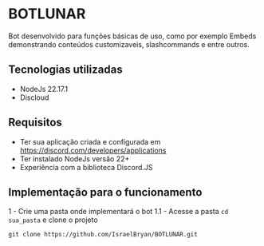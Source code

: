 # BOTLUNAR

Bot desenvolvido para funções básicas de uso, como por exemplo Embeds demonstrando conteúdos customizaveis, slashcommands e entre outros.

## Tecnologias utilizadas

- NodeJs 22.17.1
- Discloud

## Requisitos

- Ter sua aplicação criada e configurada em https://discord.com/developers/applications
- Ter instalado NodeJs versão 22+
- Experiência com a biblioteca Discord.JS

## Implementação para o funcionamento

1 - Crie uma pasta onde implementará o bot
1.1 - Acesse a pasta `cd sua_pasta` e clone o projeto

```
git clone https://github.com/IsraelBryan/BOTLUNAR.git
```
